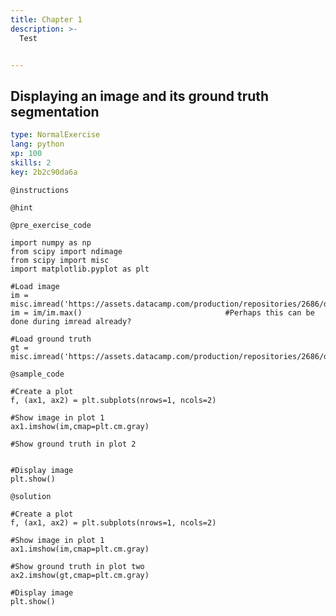 ```yaml
---
title: Chapter 1
description: >-
  Test


---
```

## Displaying an image and its ground truth segmentation

```yaml
type: NormalExercise
lang: python
xp: 100
skills: 2
key: 2b2c90da6a
```



`@instructions`


`@hint`


`@pre_exercise_code`
```{python}
import numpy as np
from scipy import ndimage
from scipy import misc
import matplotlib.pyplot as plt

#Load image
im = misc.imread('https://assets.datacamp.com/production/repositories/2686/datasets/bf213e2d998629caa4cbb3b0f058c601e0226b2a/OAS1_0001_MR1_slice.png')
im = im/im.max()                                #Perhaps this can be done during imread already?

#Load ground truth
gt = misc.imread('https://assets.datacamp.com/production/repositories/2686/datasets/54425d80910603f628e3ce50753afa0a0cbb66f6/OAS1_0001_MR1_binary.png')
```
`@sample_code`
```{python}
#Create a plot
f, (ax1, ax2) = plt.subplots(nrows=1, ncols=2) 

#Show image in plot 1
ax1.imshow(im,cmap=plt.cm.gray)

#Show ground truth in plot 2


#Display image
plt.show()
```
`@solution`
```{python}
#Create a plot
f, (ax1, ax2) = plt.subplots(nrows=1, ncols=2) 

#Show image in plot 1
ax1.imshow(im,cmap=plt.cm.gray)

#Show ground truth in plot two
ax2.imshow(gt,cmap=plt.cm.gray)

#Display image
plt.show()
```





